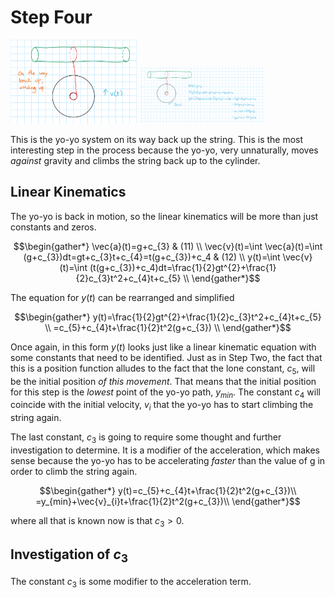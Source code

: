 # Step Four

<img src="Step4.png" alt="Step 1" width="40%">

<img src="Step4Worked.png" alt="Step 1" width="40%">

This is the yo-yo system on its way back up the string. This is the most interesting step in the process because the yo-yo, very unnaturally, moves *against* gravity and climbs the string back up to the cylinder.

## Linear Kinematics
The yo-yo is back in motion, so the linear kinematics will be more than just constants and zeros.

$$\begin{gather*}
\vec{a}(t)=g+c_{3} & (11) \\
\vec{v}(t)=\int \vec{a}(t)=\int (g+c_{3})dt=gt+c_{3}t+c_{4}=t(g+c_{3})+c_4 & (12) \\
y(t)=\int \vec{v}(t)=\int (t(g+c_{3})+c_4)dt=\frac{1}{2}gt^{2}+\frac{1}{2}c_{3}t^2+c_{4}t+c_{5} \\
\end{gather*}$$

The equation for $y(t)$ can be rearranged and simplified

$$\begin{gather*}
y(t)=\frac{1}{2}gt^{2}+\frac{1}{2}c_{3}t^2+c_{4}t+c_{5} \\
=c_{5}+c_{4}t+\frac{1}{2}t^2(g+c_{3}) \\
\end{gather*}$$

Once again, in this form
$y(t)$ looks just like a linear kinematic equation with some constants that need to be identified. Just as in Step Two, the fact that this is a position function alludes to the fact that the lone constant, 
$c_{5}$, will be the initial position *of this movement*. That means that the initial position for this step is the *lowest* point of the yo-yo path,
$y_{min}$. The constant
$c_{4}$ will coincide with the initial velocity,
$v_{i}$ that the yo-yo has to start climbing the string again. 

The last constant,
$c_{3}$ is going to require some thought and further investigation to determine. It is a modifier of the acceleration, which makes sense because the yo-yo has to be accelerating *faster* than the value of g in order to climb the string again.

$$\begin{gather*}
y(t)=c_{5}+c_{4}t+\frac{1}{2}t^2(g+c_{3})\\
=y_{min}+\vec{v}_{i}t+\frac{1}{2}t^2(g+c_{3})\\
\end{gather*}$$

where all that is known now is that
$c_{3} > 0$.

## Investigation of $c_{3}$
The constant
$c_{3}$ is some modifier to the acceleration term.